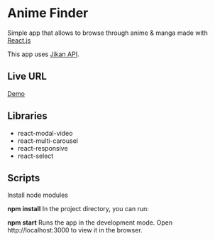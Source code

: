 # Anime Finder
Simple app that allows to browse through anime & manga made with [React.js](https://reactjs.org/)

This app uses [Jikan API](https://jikan.docs.apiary.io/).

## Live URL
[Demo](https://bling-bling-otaku.netlify.app/)

## Libraries
* react-modal-video
* react-multi-carousel
* react-responsive
* react-select

## Scripts
Install node modules

**npm install**
In the project directory, you can run:

**npm start**
Runs the app in the development mode.
Open http://localhost:3000 to view it in the browser.
